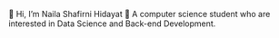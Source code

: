 👋 Hi, I’m Naila Shafirni Hidayat
👀 A computer science student who are interested in Data Science and Back-end Development.

<!---
nailashfrni/nailashfrni is a ✨ special ✨ repository because its `README.md` (this file) appears on your GitHub profile.
You can click the Preview link to take a look at your changes.
--->
